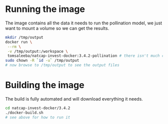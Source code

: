# Running the image

The image contains all the data it needs to run the pollination model, we just want to mount a volume so we can get the results.
```bash
mkdir /tmp/output
docker run \
 --rm \
 -v /tmp/output:/workspace \
 tomsaleeba/natcap-invest-docker:3.4.2-pollination # there isn't much console output and it takes less than 30 seconds to run usually
sudo chown -R `id -u` /tmp/output
# now browse to /tmp/output to see the output files
```

# Building the image

The build is fully automated and will download everything it needs.
```bash
cd natcap-invest-docker/3.4.2
./docker-build.sh
# see above for how to run it
```
